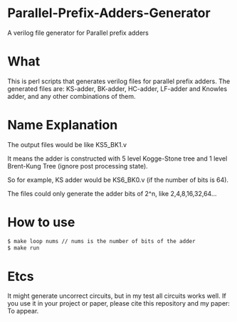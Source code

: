 # Parallel-Prefix-Adders-Generator
A verilog file generator for Parallel prefix adders

# What
This is perl scripts that generates verilog files for parallel prefix adders. 
The generated files are:
KS-adder, BK-adder, HC-adder, LF-adder and Knowles adder, and any other combinations of them.

# Name Explanation
The output files would be like KS5_BK1.v

It means the adder is constructed with 5 level Kogge-Stone tree and 1 level Brent-Kung Tree (ignore post processing state).

So for example, KS adder would be KS6_BK0.v (if the number of bits is 64). 

The files could only generate the adder bits of 2^n, like 2,4,8,16,32,64...

# How to use
```bash
$ make loop nums // nums is the number of bits of the adder
$ make run
```

# Etcs
It might generate uncorrect circuits, but in my test all circuits works well. 
If you use it in your project or paper, please cite this repository and my paper:
To appear.


